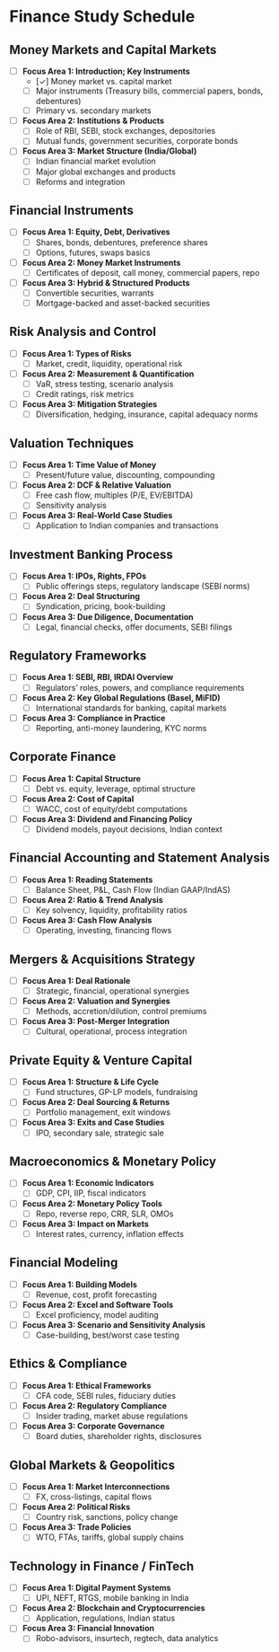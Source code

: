# Finance Study Schedule

## Money Markets and Capital Markets

- [ ] **Focus Area 1: Introduction; Key Instruments**
  - [✓] Money market vs. capital market
  - [ ] Major instruments (Treasury bills, commercial papers, bonds, debentures)
  - [ ] Primary vs. secondary markets
- [ ] **Focus Area 2: Institutions & Products**
  - [ ] Role of RBI, SEBI, stock exchanges, depositories
  - [ ] Mutual funds, government securities, corporate bonds
- [ ] **Focus Area 3: Market Structure (India/Global)**
  - [ ] Indian financial market evolution
  - [ ] Major global exchanges and products
  - [ ] Reforms and integration

## Financial Instruments

- [ ] **Focus Area 1: Equity, Debt, Derivatives**
  - [ ] Shares, bonds, debentures, preference shares
  - [ ] Options, futures, swaps basics
- [ ] **Focus Area 2: Money Market Instruments**
  - [ ] Certificates of deposit, call money, commercial papers, repo
- [ ] **Focus Area 3: Hybrid & Structured Products**
  - [ ] Convertible securities, warrants
  - [ ] Mortgage-backed and asset-backed securities

## Risk Analysis and Control

- [ ] **Focus Area 1: Types of Risks**
  - [ ] Market, credit, liquidity, operational risk
- [ ] **Focus Area 2: Measurement & Quantification**
  - [ ] VaR, stress testing, scenario analysis
  - [ ] Credit ratings, risk metrics
- [ ] **Focus Area 3: Mitigation Strategies**
  - [ ] Diversification, hedging, insurance, capital adequacy norms

## Valuation Techniques

- [ ] **Focus Area 1: Time Value of Money**
  - [ ] Present/future value, discounting, compounding
- [ ] **Focus Area 2: DCF & Relative Valuation**
  - [ ] Free cash flow, multiples (P/E, EV/EBITDA)
  - [ ] Sensitivity analysis
- [ ] **Focus Area 3: Real-World Case Studies**
  - [ ] Application to Indian companies and transactions

## Investment Banking Process

- [ ] **Focus Area 1: IPOs, Rights, FPOs**
  - [ ] Public offerings steps, regulatory landscape (SEBI norms)
- [ ] **Focus Area 2: Deal Structuring**
  - [ ] Syndication, pricing, book-building
- [ ] **Focus Area 3: Due Diligence, Documentation**
  - [ ] Legal, financial checks, offer documents, SEBI filings

## Regulatory Frameworks

- [ ] **Focus Area 1: SEBI, RBI, IRDAI Overview**
  - [ ] Regulators’ roles, powers, and compliance requirements
- [ ] **Focus Area 2: Key Global Regulations (Basel, MiFID)**
  - [ ] International standards for banking, capital markets
- [ ] **Focus Area 3: Compliance in Practice**
  - [ ] Reporting, anti-money laundering, KYC norms

## Corporate Finance

- [ ] **Focus Area 1: Capital Structure**
  - [ ] Debt vs. equity, leverage, optimal structure
- [ ] **Focus Area 2: Cost of Capital**
  - [ ] WACC, cost of equity/debt computations
- [ ] **Focus Area 3: Dividend and Financing Policy**
  - [ ] Dividend models, payout decisions, Indian context

## Financial Accounting and Statement Analysis

- [ ] **Focus Area 1: Reading Statements**
  - [ ] Balance Sheet, P&L, Cash Flow (Indian GAAP/IndAS)
- [ ] **Focus Area 2: Ratio & Trend Analysis**
  - [ ] Key solvency, liquidity, profitability ratios
- [ ] **Focus Area 3: Cash Flow Analysis**
  - [ ] Operating, investing, financing flows

## Mergers & Acquisitions Strategy

- [ ] **Focus Area 1: Deal Rationale**
  - [ ] Strategic, financial, operational synergies
- [ ] **Focus Area 2: Valuation and Synergies**
  - [ ] Methods, accretion/dilution, control premiums
- [ ] **Focus Area 3: Post-Merger Integration**
  - [ ] Cultural, operational, process integration

## Private Equity & Venture Capital

- [ ] **Focus Area 1: Structure & Life Cycle**
  - [ ] Fund structures, GP-LP models, fundraising
- [ ] **Focus Area 2: Deal Sourcing & Returns**
  - [ ] Portfolio management, exit windows
- [ ] **Focus Area 3: Exits and Case Studies**
  - [ ] IPO, secondary sale, strategic sale

## Macroeconomics & Monetary Policy

- [ ] **Focus Area 1: Economic Indicators**
  - [ ] GDP, CPI, IIP, fiscal indicators
- [ ] **Focus Area 2: Monetary Policy Tools**
  - [ ] Repo, reverse repo, CRR, SLR, OMOs
- [ ] **Focus Area 3: Impact on Markets**
  - [ ] Interest rates, currency, inflation effects

## Financial Modeling

- [ ] **Focus Area 1: Building Models**
  - [ ] Revenue, cost, profit forecasting
- [ ] **Focus Area 2: Excel and Software Tools**
  - [ ] Excel proficiency, model auditing
- [ ] **Focus Area 3: Scenario and Sensitivity Analysis**
  - [ ] Case-building, best/worst case testing

## Ethics & Compliance

- [ ] **Focus Area 1: Ethical Frameworks**
  - [ ] CFA code, SEBI rules, fiduciary duties
- [ ] **Focus Area 2: Regulatory Compliance**
  - [ ] Insider trading, market abuse regulations
- [ ] **Focus Area 3: Corporate Governance**
  - [ ] Board duties, shareholder rights, disclosures

## Global Markets & Geopolitics

- [ ] **Focus Area 1: Market Interconnections**
  - [ ] FX, cross-listings, capital flows
- [ ] **Focus Area 2: Political Risks**
  - [ ] Country risk, sanctions, policy change
- [ ] **Focus Area 3: Trade Policies**
  - [ ] WTO, FTAs, tariffs, global supply chains

## Technology in Finance / FinTech

- [ ] **Focus Area 1: Digital Payment Systems**
  - [ ] UPI, NEFT, RTGS, mobile banking in India
- [ ] **Focus Area 2: Blockchain and Cryptocurrencies**
  - [ ] Application, regulations, Indian status
- [ ] **Focus Area 3: Financial Innovation**
  - [ ] Robo-advisors, insurtech, regtech, data analytics
